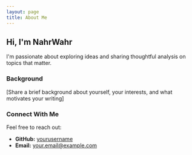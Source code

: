 ```yaml
---
layout: page
title: About Me
---
```


## Hi, I'm NahrWahr

I'm passionate about exploring ideas and sharing thoughtful analysis on topics that matter.

### Background

[Share a brief background about yourself, your interests, and what motivates your writing]

### Connect With Me

Feel free to reach out:

- **GitHub:** [yourusername](https://github.com/yourusername)
- **Email:** your.email@example.com
